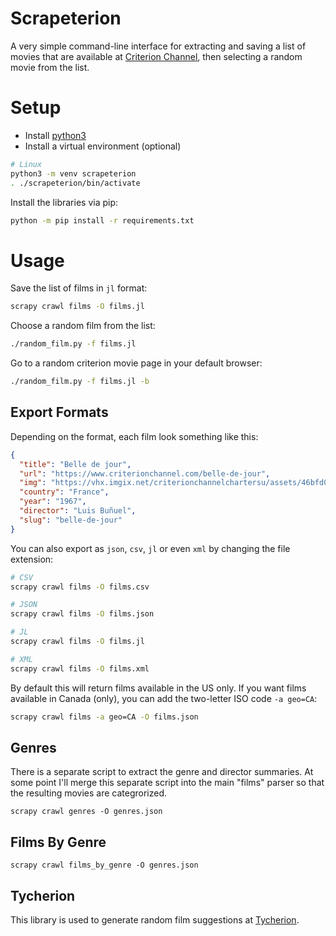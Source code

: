 # Scrapeterion

A very simple command-line interface for extracting and saving a list of
movies that are available at [Criterion Channel](https://films.criterionchannel.com/),
then selecting a random movie from the list.
 
# Setup

- Install [python3](https://www.python.org/download/releases/3.0/)
- Install a virtual environment (optional)

```bash
# Linux
python3 -m venv scrapeterion
. ./scrapeterion/bin/activate
```

Install the libraries via pip:

```bash
python -m pip install -r requirements.txt
```

# Usage

Save the list of films in `jl` format:

```bash
scrapy crawl films -O films.jl
```

Choose a random film from the list:

```bash
./random_film.py -f films.jl
```

Go to a random criterion movie page in your default browser:

```bash
./random_film.py -f films.jl -b
```

## Export Formats

Depending on the format, each film look
something like this:

```json
{
  "title": "Belle de jour", 
  "url": "https://www.criterionchannel.com/belle-de-jour", 
  "img": "https://vhx.imgix.net/criterionchannelchartersu/assets/46bfd0a2-4448-4896-9b0f-cc755e212eb5.jpg", 
  "country": "France", 
  "year": "1967", 
  "director": "Luis Buñuel", 
  "slug": "belle-de-jour"
}
```

You can also export as `json`, `csv`, `jl` or even `xml`
by changing the file extension:

```bash
# CSV
scrapy crawl films -O films.csv

# JSON
scrapy crawl films -O films.json

# JL
scrapy crawl films -O films.jl

# XML
scrapy crawl films -O films.xml
```

By default this will return films available in the US only.  If you want films available in Canada (only), you can
add the two-letter ISO code `-a geo=CA`:

```bash
scrapy crawl films -a geo=CA -O films.json
```

## Genres

There is a separate script to extract the 
genre and director summaries.  At some point I'll
merge this separate script into the main "films" 
parser so that the resulting movies are categrorized. 

```
scrapy crawl genres -O genres.json
```

## Films By Genre

```
scrapy crawl films_by_genre -O genres.json
```
 

## Tycherion

This library is used to generate random
film suggestions at [Tycherion](https://mikebridge.github.io/tycherion/).
